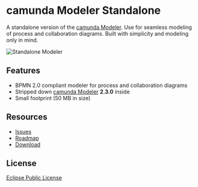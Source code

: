 # camunda Modeler Standalone

A standalone version of the [camunda Modeler](https://github.com/camunda/camunda-modeler). 
Use for seamless modeling of process and collaboration diagrams.
Built with simplicity and modeling only in mind.

![Standalone Modeler](https://raw.github.com/Nikku/camunda-modeler-standalone/master/documentation/images/screenshot.png)


## Features

* BPMN 2.0 compliant modeler for process and collaboration diagrams
* Stripped down [camunda Modeler](https://github.com/camunda/camunda-modeler) **2.3.0** inside
* Small footprint (50 MB in size)


## Resources

* [Issues](https://github.com/Nikku/camunda-modeler-standalone/issues)
* [Roadmap](https://github.com/Nikku/camunda-modeler-standalone/issues?milestone=1&state=open)
* [Download](https://github.com/Nikku/camunda-modeler-standalone/releases)


## License

[Eclipse Public License](http://www.eclipse.org/legal/epl-v10.html)
